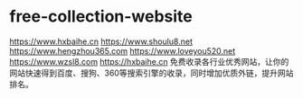 # free-collection-website
https://www.hxbaihe.cn https://www.shoulu8.net https://www.hengzhou365.com https://www.loveyou520.net https://www.wzsl8.com https://hxbaihe.cn 免费收录各行业优秀网站，让你的网站快速得到百度、搜狗、360等搜索引擎的收录，同时增加优质外链，提升网站排名。
